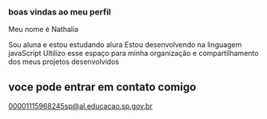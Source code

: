 ### boas vindas ao meu perfil

Meu nome é Nathalia 

Sou aluna e estou estudando alura 
Estou desenvolvendo na linguagem javaScript
Ultilizo esse espaço para minha organização e compartilhamento dos meus projetos desenvolvidos 

## voce pode entrar em contato comigo 

00001115968245sp@al.educacao.sp.gov.br
